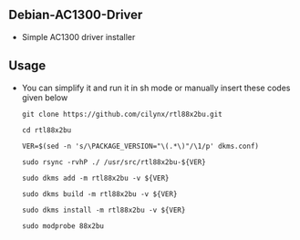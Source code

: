 ## Debian-AC1300-Driver

* Simple AC1300 driver installer



## Usage


* You can simplify it and run it in sh mode or manually insert these codes given below

    ```
    git clone https://github.com/cilynx/rtl88x2bu.git
    ```
    ```
    cd rtl88x2bu
    ```
    ```
    VER=$(sed -n 's/\PACKAGE_VERSION="\(.*\)"/\1/p' dkms.conf)
    ```
    ```
    sudo rsync -rvhP ./ /usr/src/rtl88x2bu-${VER}
    ```
    ```
    sudo dkms add -m rtl88x2bu -v ${VER}
    ```
    
    ```
    sudo dkms build -m rtl88x2bu -v ${VER}
    ```
    
    ```
    sudo dkms install -m rtl88x2bu -v ${VER}
    ```
    
    ```
    sudo modprobe 88x2bu
    
